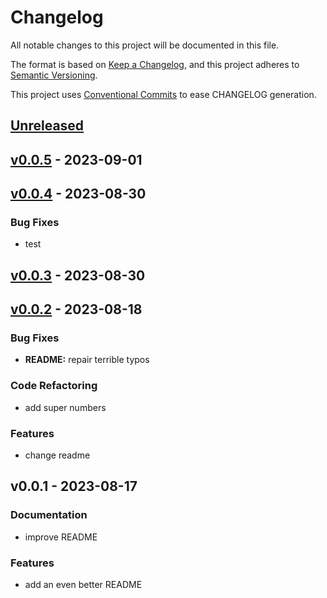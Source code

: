 # Changelog

All notable changes to this project will be documented in this file.

The format is based on [Keep a Changelog](https://keepachangelog.com/en/1.0.0/),
and this project adheres to [Semantic Versioning](https://semver.org/spec/v2.0.0.html).

This project uses [Conventional Commits](https://www.conventionalcommits.org) to ease CHANGELOG generation.


<a name="unreleased"></a>
## [Unreleased]


<a name="v0.0.5"></a>
## [v0.0.5] - 2023-09-01

<a name="v0.0.4"></a>
## [v0.0.4] - 2023-08-30
### Bug Fixes
- test


<a name="v0.0.3"></a>
## [v0.0.3] - 2023-08-30

<a name="v0.0.2"></a>
## [v0.0.2] - 2023-08-18
### Bug Fixes
- **README:** repair terrible typos

### Code Refactoring
- add super numbers

### Features
- change readme


<a name="v0.0.1"></a>
## v0.0.1 - 2023-08-17
### Documentation
- improve README

### Features
- add an even better README


[Unreleased]: https://gitlab-ci-token:64_tDvsNaZftvwm2Js9PCFt@gitlab.com/hanklank/a-dummy-project/compare/v0.0.5...HEAD
[v0.0.5]: https://gitlab-ci-token:64_tDvsNaZftvwm2Js9PCFt@gitlab.com/hanklank/a-dummy-project/compare/v0.0.4...v0.0.5
[v0.0.4]: https://gitlab-ci-token:64_tDvsNaZftvwm2Js9PCFt@gitlab.com/hanklank/a-dummy-project/compare/v0.0.3...v0.0.4
[v0.0.3]: https://gitlab-ci-token:64_tDvsNaZftvwm2Js9PCFt@gitlab.com/hanklank/a-dummy-project/compare/v0.0.2...v0.0.3
[v0.0.2]: https://gitlab-ci-token:64_tDvsNaZftvwm2Js9PCFt@gitlab.com/hanklank/a-dummy-project/compare/v0.0.1...v0.0.2

